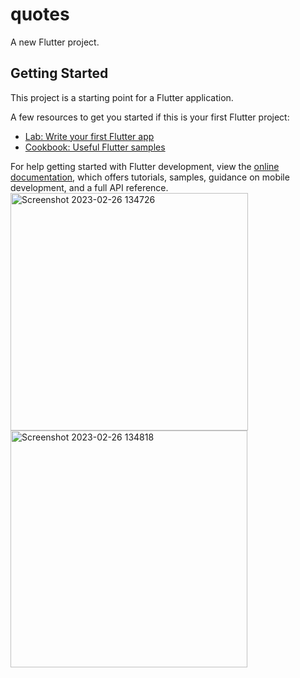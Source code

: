# quotes

A new Flutter project.

## Getting Started

This project is a starting point for a Flutter application.

A few resources to get you started if this is your first Flutter project:

- [Lab: Write your first Flutter app](https://docs.flutter.dev/get-started/codelab)
- [Cookbook: Useful Flutter samples](https://docs.flutter.dev/cookbook)

For help getting started with Flutter development, view the
[online documentation](https://docs.flutter.dev/), which offers tutorials,
samples, guidance on mobile development, and a full API reference.
<img width="380" alt="Screenshot 2023-02-26 134726" src="https://user-images.githubusercontent.com/116253518/221399771-eb3d0eff-2a82-47da-bace-17b179d92044.png">
<img width="379" alt="Screenshot 2023-02-26 134818" src="https://user-images.githubusercontent.com/116253518/221399772-9ed09f49-f15e-4abf-8386-bfe5227843d4.png">
